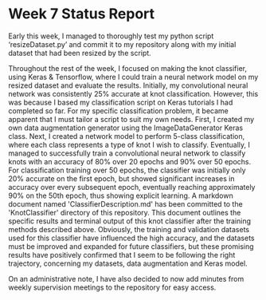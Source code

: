 # Week 7 Status Report

Early this week, I managed to thoroughly test my python script ‘resizeDataset.py’ and commit it to my repository along with my initial dataset that had been resized by the script.

Throughout the rest of the week, I focused on making the knot classifier, using Keras & Tensorflow, where I could train a neural network model on my resized dataset and evaluate the results. 
Initially, my convolutional neural network was consistently 25% accurate at knot classification. 
However, this was because I based my classification script on Keras tutorials I had completed so far. 
For my specific classification problem, it became apparent that I must tailor a script to suit my own needs. 
First, I created my own data augmentation generator using the ImageDataGenerator Keras class. 
Next, I created a network model to perform 5-class classification, where each class represents a type of knot I wish to classify. 
Eventually, I managed to successfully train a convolutional neural network to classify knots with an accuracy of 80% over 20 epochs and 90% over 50 epochs. 
For classification training over 50 epochs, the classifier was initially only 20% accurate on the first epoch, but showed significant increases in accuracy over every subsequent epoch, eventually reaching approximately 90% on the 50th epoch, thus showing explicit learning.
A markdown document named 'ClassifierDescription.md' has been committed to the 'KnotClassifier' directory of this repository.
This document outlines the specific results and terminal output of this knot classifier after the training methods described above.
Obviously, the training and validation datasets used for this classifier have influenced the high accuracy, and the datasets must be improved and expanded for future classifiers, but these promising results have positively confirmed that I seem to be following the right trajectory, concerning my datasets, data augmentation and Keras model.

On an administrative note, I have also decided to now add minutes from weekly supervision meetings to the repository for easy access.
